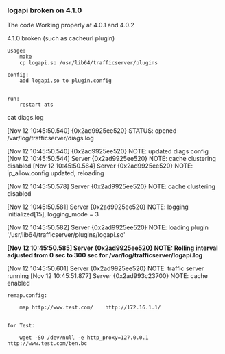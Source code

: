 ### logapi broken on 4.1.0



The code Working properly at 4.0.1 and 4.0.2


4.1.0 broken (such as cacheurl plugin)


	Usage:
		make
		cp logapi.so /usr/lib64/trafficserver/plugins

	config:
		add logapi.so to plugin.config


	run:
		restart ats
		
		
cat diags.log 

[Nov 12 10:45:50.540] {0x2ad9925ee520} STATUS: opened /var/log/trafficserver/diags.log

[Nov 12 10:45:50.540] {0x2ad9925ee520} NOTE: updated diags config
[Nov 12 10:45:50.544] Server {0x2ad9925ee520} NOTE: cache clustering disabled
[Nov 12 10:45:50.564] Server {0x2ad9925ee520} NOTE: ip_allow.config updated, reloading

[Nov 12 10:45:50.578] Server {0x2ad9925ee520} NOTE: cache clustering disabled

[Nov 12 10:45:50.581] Server {0x2ad9925ee520} NOTE: logging initialized[15], logging_mode = 3

[Nov 12 10:45:50.582] Server {0x2ad9925ee520} NOTE: loading plugin '/usr/lib64/trafficserver/plugins/logapi.so'

**[Nov 12 10:45:50.585] Server {0x2ad9925ee520} NOTE: Rolling interval adjusted from 0 sec to 300 sec for /var/log/trafficserver/logapi.log**

[Nov 12 10:45:50.601] Server {0x2ad9925ee520} NOTE: traffic server running
[Nov 12 10:45:51.877] Server {0x2ad993c23700} NOTE: cache enabled


	remap.config:
	
		map http://www.test.com/	http://172.16.1.1/


	for Test:
		
		wget -SO /dev/null -e http_proxy=127.0.0.1 http://www.test.com/ben.bc
		



